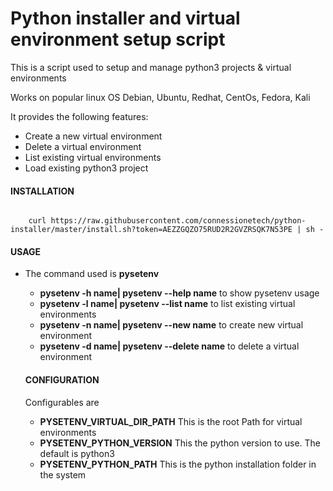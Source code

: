 # Python installer and virtual environment setup script

<p>
    This is a script used to setup and manage python3 projects & virtual environments
</p>
<p>
    Works on popular linux OS Debian, Ubuntu, Redhat, CentOs, Fedora, Kali
</p>
<p>
    It provides the following features:
</p>
<ul>
    <li>Create a new virtual environment</li>
    <li>Delete a virtual environment</li>
    <li>List existing virtual environments</li>
    <li>Load existing python3 project</li>
</ul>
<h4>INSTALLATION</h4>

<code>
    curl https://raw.githubusercontent.com/connessionetech/python-installer/master/install.sh?token=AEZZGQZO75RUD2R2GVZRSQK7N53PE | sh -
</code>

<h4>USAGE</h4>
<ul>
    <li>The command used is <strong>pysetenv</strong></li>
    <ul>
        <li><strong>pysetenv -h name| pysetenv --help name</strong> to show pysetenv usage</li>
        <li><strong>pysetenv -l name| pysetenv --list name</strong> to list existing virtual environments</li>
        <li><strong>pysetenv -n name| pysetenv --new name</strong> to create new virtual environment</li>
        <li><strong>pysetenv -d name| pysetenv --delete name</strong> to delete a virtual environment</li>
    </ul>

<h4>CONFIGURATION</h4>
<p>Configurables are</p>
<ul>
    <li><strong>PYSETENV_VIRTUAL_DIR_PATH</strong>  This is the root Path for virtual environments</li>
    <li><strong>PYSETENV_PYTHON_VERSION</strong>  This the python version to use. The default is python3</li>
    <li><strong>PYSETENV_PYTHON_PATH</strong> This is the python installation folder in the system</li>
</ul>
